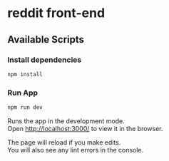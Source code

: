 # reddit front-end

## Available Scripts

### Install dependencies

```bash
npm install
```

### Run App

```bash
npm run dev
```

Runs the app in the development mode.<br />
Open [http://localhost:3000/](http://localhost:3000/) to view it in the browser.

The page will reload if you make edits.<br />
You will also see any lint errors in the console.
